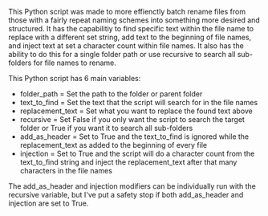 
This Python script was made to more effienctly batch rename files from those with a fairly repeat naming schemes into something more desired and structured.
It has the capabilitiy to find specific text within the file name to replace with a different set string, add text to the beginning of file names, and
inject text at set a character count within file names. It also has the ability to do this for a single folder path or use recursive to search all sub-
folders for file names to rename.

This Python script has 6 main variables:
  * folder_path = Set the path to the folder or parent folder
  * text_to_find = Set the text that the script will search for in the file names
  * replacement_text = Set what you want to replace the found text above
  * recursive = Set False if you only want the script to search the target folder or True if you want it to search all sub-folders
  * add_as_header = Set to True and the text_to_find is ignored while the replacement_text as added to the beginning of every file
  * injection = Set to True and the script will do a character count from the text_to_find string and inject the replacement_text after that many characters in the file names

The add_as_header and injection modifiers can be individually run with the recursive variable, but I've put a safety stop if both add_as_header and injection are set to True.

